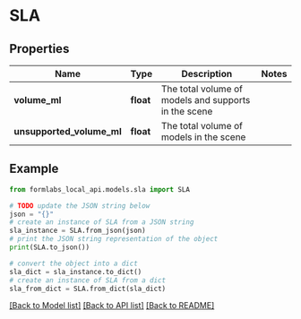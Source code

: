 # SLA


## Properties

Name | Type | Description | Notes
------------ | ------------- | ------------- | -------------
**volume_ml** | **float** | The total volume of models and supports in the scene | 
**unsupported_volume_ml** | **float** | The total volume of models in the scene | 

## Example

```python
from formlabs_local_api.models.sla import SLA

# TODO update the JSON string below
json = "{}"
# create an instance of SLA from a JSON string
sla_instance = SLA.from_json(json)
# print the JSON string representation of the object
print(SLA.to_json())

# convert the object into a dict
sla_dict = sla_instance.to_dict()
# create an instance of SLA from a dict
sla_from_dict = SLA.from_dict(sla_dict)
```
[[Back to Model list]](../README.md#documentation-for-models) [[Back to API list]](../README.md#documentation-for-api-endpoints) [[Back to README]](../README.md)


